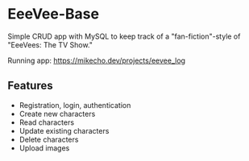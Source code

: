 <h1>EeeVee-Base</h1>

Simple CRUD app with MySQL to keep track of a "fan-fiction"-style of "EeeVees: The TV Show."

Running app: https://mikecho.dev/projects/eevee_log

<h2>Features</h2>
<ul>
    <li>Registration, login, authentication</li>
    <li>Create new characters</li>
    <li>Read characters</li>
    <li>Update existing characters</li>
    <li>Delete characters</li>
    <li>Upload images</li>
</ul>